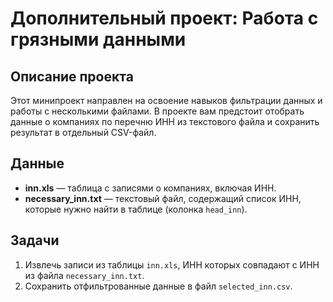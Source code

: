 # Дополнительный проект: Работа с грязными данными

## Описание проекта
Этот минипроект направлен на освоение навыков фильтрации данных и работы с несколькими файлами. В проекте вам предстоит отобрать данные о компаниях по перечню ИНН из текстового файла и сохранить результат в отдельный CSV-файл.

## Данные
- **inn.xls** — таблица с записями о компаниях, включая ИНН.
- **necessary_inn.txt** — текстовый файл, содержащий список ИНН, которые нужно найти в таблице (колонка `head_inn`).

## Задачи
1. Извлечь записи из таблицы `inn.xls`, ИНН которых совпадают с ИНН из файла `necessary_inn.txt`.
2. Сохранить отфильтрованные данные в файл `selected_inn.csv`.
